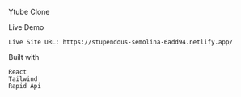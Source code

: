 

Ytube Clone

Live Demo

    Live Site URL: https://stupendous-semolina-6add94.netlify.app/

Built with

    React
    Tailwind
    Rapid Api
